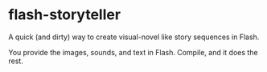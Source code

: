 # flash-storyteller
A quick (and dirty) way to create visual-novel like story sequences in Flash.

You provide the images, sounds, and text in Flash. Compile, and it does the rest.
